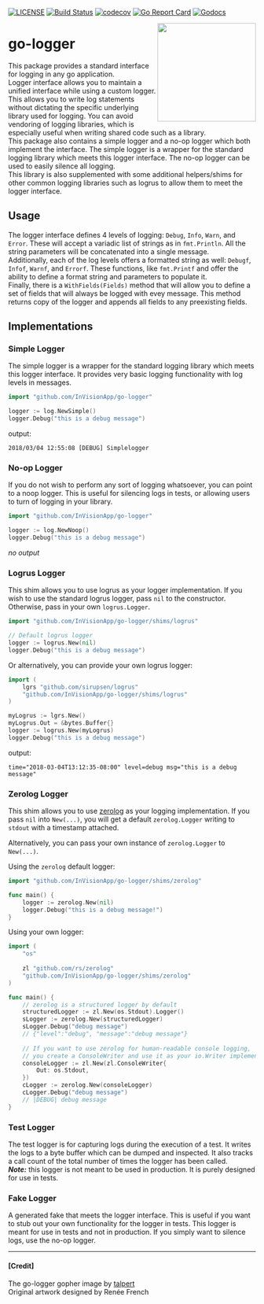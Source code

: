 [![LICENSE](https://img.shields.io/badge/license-MIT-orange.svg)](LICENSE)
[![Build Status](https://travis-ci.com/InVisionApp/go-logger.svg?token=KosA43m1X3ikri8JEukQ&branch=master)](https://travis-ci.com/InVisionApp/go-logger)
[![codecov](https://codecov.io/gh/InVisionApp/go-logger/branch/master/graph/badge.svg?token=hhqA1l88kx)](https://codecov.io/gh/InVisionApp/go-logger)
[![Go Report Card](https://goreportcard.com/badge/github.com/InVisionApp/go-logger)](https://goreportcard.com/report/github.com/InVisionApp/go-logger)
[![Godocs](https://img.shields.io/badge/golang-documentation-blue.svg)](https://godoc.org/github.com/InVisionApp/go-logger)



<img align="right" src="images/go-logger.svg" width="200">

# go-logger
This package provides a standard interface for logging in any go application.  
Logger interface allows you to maintain a unified interface while using a custom logger. This allows you to write log statements without dictating the specific underlying library used for logging. You can avoid vendoring of logging libraries, which is especially useful when writing shared code such as a library.  
This package also contains a simple logger and a no-op logger which both implement the interface. The simple logger is a wrapper for the standard logging library which meets this logger interface. The no-op logger can be used to easily silence all logging.  
This library is also supplemented with some additional helpers/shims for other common logging libraries such as logrus to allow them to meet the logger interface.

## Usage
The logger interface defines 4 levels of logging: `Debug`, `Info`, `Warn`, and `Error`. These will accept a variadic list of strings as in `fmt.Println`. All the string parameters will be concatenated into a single message.  
Additionally, each of the log levels offers a formatted string as well: `Debugf`, `Infof`, `Warnf`, and `Errorf`. These functions, like `fmt.Printf` and offer the ability to define a format string and parameters to populate it.  
Finally, there is a `WithFields(Fields)` method that will allow you to define a set of fields that will always be logged with evey message. This method returns copy of the logger and appends all fields to any preexisting fields.

## Implementations

### Simple Logger
The simple logger is a wrapper for the standard logging library which meets this logger interface. It provides very basic logging functionality with log levels in messages.

```go
import "github.com/InVisionApp/go-logger"

logger := log.NewSimple()
logger.Debug("this is a debug message")
```
output:
```
2018/03/04 12:55:08 [DEBUG] Simplelogger
```

### No-op Logger
If you do not wish to perform any sort of logging whatsoever, you can point to a noop logger. This is useful for silencing logs in tests, or allowing users to turn of logging in your library.

```go
import "github.com/InVisionApp/go-logger"

logger := log.NewNoop()
logger.Debug("this is a debug message")
```
_no output_

### Logrus Logger
This shim allows you to use logrus as your logger implementation. If you wish to use the standard logrus logger, pass `nil` to the constructor. Otherwise, pass in your own `logrus.Logger`.

```go
import "github.com/InVisionApp/go-logger/shims/logrus"

// Default logrus logger
logger := logrus.New(nil)
logger.Debug("this is a debug message")
```

Or alternatively, you can provide your own logrus logger:
```go
import (
	lgrs "github.com/sirupsen/logrus"
	"github.com/InVisionApp/go-logger/shims/logrus"
)

myLogrus := lgrs.New()
myLogrus.Out = &bytes.Buffer{} 
logger := logrus.New(myLogrus)
logger.Debug("this is a debug message")
```

output:
```
time="2018-03-04T13:12:35-08:00" level=debug msg="this is a debug message"
```

### Zerolog Logger
This shim allows you to use [zerolog](https://github.com/rs/zerolog) as your logging implementation.  If you pass `nil` into `New(...)`, 
you will get a default `zerolog.Logger` writing to `stdout` with a timestamp attached.

Alternatively, you can pass your own instance of `zerolog.Logger` to `New(...)`.

Using the `zerolog` default logger:
```go
import "github.com/InVisionApp/go-logger/shims/zerolog"

func main() {
	logger := zerolog.New(nil)
    logger.Debug("this is a debug message!")
}

```

Using your own logger:
```go
import (
	"os"
	
	zl "github.com/rs/zerolog"
	"github.com/InVisionApp/go-logger/shims/zerolog"
)

func main() {
	// zerolog is a structured logger by default
	structuredLogger := zl.New(os.Stdout).Logger()
	sLogger := zerolog.New(structuredLogger)
	sLogger.Debug("debug message")
	// {"level":"debug", "message":"debug message"}
	
	// If you want to use zerolog for human-readable console logging, 
	// you create a ConsoleWriter and use it as your io.Writer implementation
	consoleLogger := zl.New(zl.ConsoleWriter{
		Out: os.Stdout,
	})
	cLogger := zerolog.New(consoleLogger)
	cLogger.Debug("debug message")
	// |DEBUG| debug message
}
```

### Test Logger
The test logger is for capturing logs during the execution of a test. It writes the logs to a byte buffer which can be dumped and inspected. It also tracks a call count of the total number of times the logger has been called.  
**_Note:_** this logger is not meant to be used in production. It is purely designed for use in tests.

### Fake Logger
A generated fake that meets the logger interface. This is useful if you want to stub out your own functionality for the logger in tests. This logger is meant for use in tests and not in production. If you simply want to silence logs, use the no-op logger.

---

#### \[Credit\]
The go-logger gopher image by [talpert](https://github.com/talpert)  
Original artwork designed by Renée French
